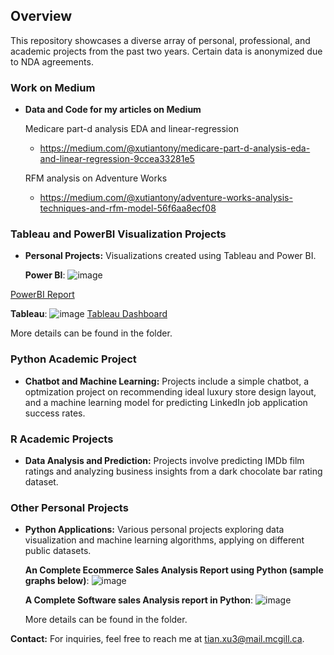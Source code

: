 
## Overview
This repository showcases a diverse array of personal, professional, and academic projects from the past two years. Certain data is anonymized due to NDA agreements.

### Work on Medium
 - **Data and Code for my articles on Medium**
   
    Medicare part-d analysis EDA and linear-regression
   - https://medium.com/@xutiantony/medicare-part-d-analysis-eda-and-linear-regression-9ccea33281e5
   
    RFM analysis on Adventure Works
   - https://medium.com/@xutiantony/adventure-works-analysis-techniques-and-rfm-model-56f6aa8ecf08
  
   
   
### Tableau and PowerBI Visualization Projects
- **Personal Projects:** Visualizations created using Tableau and Power BI.

  **Power BI**:
  ![image](https://github.com/xutiantony/projects/assets/103725419/6a47b737-5edf-414b-8dc5-83beff7ff048)

 [PowerBI Report](https://app.powerbi.com/view?r=eyJrIjoiMDRlNGQ3ZjktMWYzNS00MDgzLTgzNGItYzQ5MDA5ZGY0YzE5IiwidCI6ImNkMzE5NjcxLTUyZTctNGE2OC1hZmE5LWZjZjhmODlmMDllYSIsImMiOjN9)

  **Tableau**:
  ![image](https://github.com/xutiantony/projects/assets/103725419/3d8f6ac7-0cd9-415a-914d-c7bf86464739)
 [Tableau Dashboard](https://public.tableau.com/app/profile/tian.xu4658/viz/UCGSalesPortfolio/Dashboard1)

  More details can be found in the folder.


  

### Python Academic Project
- **Chatbot and Machine Learning:** Projects include a simple chatbot, a optmization project on recommending ideal luxury store design layout, and a machine learning model for predicting LinkedIn job application success rates.




### R Academic Projects
- **Data Analysis and Prediction:** Projects involve predicting IMDb film ratings and analyzing business insights from a dark chocolate bar rating dataset.




### Other Personal Projects
- **Python Applications:** Various personal projects exploring data visualization and machine learning algorithms, applying on different public datasets.

  **An Complete Ecommerce Sales Analysis Report using Python (sample graphs below)**:
  ![image](https://github.com/xutiantony/projects/assets/103725419/82109e9e-fe9d-488a-95ac-c9d1b419671a)

  **A Complete Software sales Analysis report in Python**:
  ![image](https://github.com/xutiantony/projects/assets/103725419/f6291d40-5ca1-4d8e-af72-391fa90e13d8)

  More details can be found in the folder.



**Contact:** For inquiries, feel free to reach me at [tian.xu3@mail.mcgill.ca](mailto:tian.xu3@mail.mcgill.ca).
